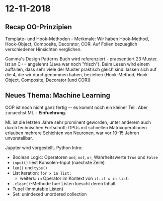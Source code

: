 # 12-11-2018

<!-- Mermaid diagram support... add diags via <<{} -->
<script src=../html/mermaid.min.js></script>
<script src=../html/removeDiff.js></script>

<!--TOC-->

## Recap OO-Prinzipien

Template- und Hook-Methoden - Merkmale: Wir haben Hook-Method, Hook-Object, Composite, Decorator, COR. Auf Folien bezueglich verschiedener Hinsichten verglichen.

Gamma's Design Patterns Buch wird referenziert - praesentiert 23 Muster. Ist an C++ angelehnt (Java war noch "frisch"). Beim Lesen wird einem auffallen, dass sehr viele der Muster praktisch gleich sind: lassen sich auf die 4, die wir durchgenommen haben, beziehen (Hook-Method, Hook-Object, Composite, Decorator [und COR]) 

## Neues Thema: Machine Learning

OOP ist noch nicht ganz fertig -- es kommt noch ein kleiner Teil. Aber zunaechst ML - **Einfuehrung.** 

ML ist die letzten Jahre sehr prominent geworden, unter anderem auch durch technischen Fortschritt: GPUs mit schnellen Matrixoperationen erlauben mehrere Schichten von Neuronen, war vor 10-15 Jahren unvorstellbar. 

Jupyter wird vorgestellt. Python Intro:

* Boolean Logic: Operatoren `and`, `not`, `or`, Wahrheitswerte `True` und `False`
* `input()` liest Konsolen-Input (naechste Zeile)
* `len()` und `type()`
* List iteration: `for x in list:`
    * weiters: `in` Operator im Kontext von `if`: `if x in list:`
* `.clear()`-Methode fuer Listen loescht deren Inhalt
* Tupel (immutable Listen)
* Set: unindexed unordered collection

<script src=../html/removeCaptions.js></script>
